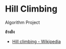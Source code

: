 # Hill Climbing
  Algorithm Project <br/>
  
  **อ้างอิง** <br/>
  - [Hill climbing - Wikipedia](https://en.wikipedia.org/wiki/Hill_climbing) <br/>
  
  
